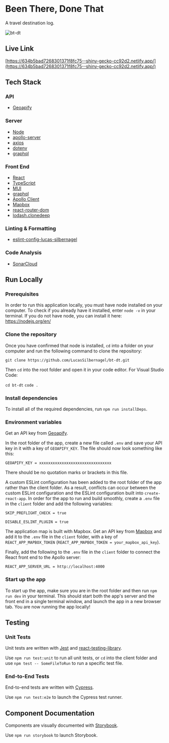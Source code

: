 # Been There, Done That

A travel destination log.

![bt-dt](https://user-images.githubusercontent.com/57023164/195994801-540f91f1-6bab-4f2a-b441-94f530e8760a.png)

## Live Link

[https://634b5bad7268301371f8fc75--shiny-gecko-cc92d2.netlify.app/](https://634b5bad7268301371f8fc75--shiny-gecko-cc92d2.netlify.app/)

## Tech Stack

### API

- [Geoapify](https://apidocs.geoapify.com/)

### Server

- [Node](https://nodejs.org/en/)
- [apollo-server](https://www.npmjs.com/package/apollo-server)
- [axios](https://www.npmjs.com/package/axios)
- [dotenv](https://www.npmjs.com/package/dotenv)
- [graphql](https://www.npmjs.com/package/graphql)

### Front End

- [React](https://reactjs.org/)
- [TypeScript](https://www.typescriptlang.org/)
- [MUI](https://mui.com/)
- [graphql](https://www.npmjs.com/package/graphql)
- [Apollo Client](https://www.apollographql.com/docs/react/)
- [Mapbox](https://www.mapbox.com/)
- [react-router-dom](https://www.npmjs.com/package/react-router-dom)
- [lodash.clonedeep](https://www.npmjs.com/package/lodash.clonedeep)

### Linting & Formatting

- [eslint-config-lucas-silbernagel](https://www.npmjs.com/package/eslint-config-lucas-silbernagel)

### Code Analysis

- [SonarCloud](https://sonarcloud.io/)

## Run Locally

### Prerequisites

In order to run this application locally, you must have node installed on your computer. To check if you already have it installed, enter `node -v` in your terminal. If you do not have node, you can install it here: https://nodejs.org/en/

### Clone the repository

Once you have confirmed that node is installed, `cd` into a folder on your computer and run the following command to clone the repository:

`git clone https://github.com/LucasSilbernagel/bt-dt.git`

Then `cd` into the root folder and open it in your code editor. For Visual Studio Code:

`cd bt-dt`
`code .`

### Install dependencies

To install all of the required dependencies, run `npm run installDeps`.

### Environment variables

Get an API key from [Geoapify](https://apidocs.geoapify.com/#docs).

In the root folder of the app, create a new file called `.env` and save your API key in it with a key of `GEOAPIFY_KEY`. The file should now look something like this:

`GEOAPIFY_KEY = xxxxxxxxxxxxxxxxxxxxxxxxxxxxxxxx`

There should be no quotation marks or brackets in this file.

A custom ESLint configuration has been added to the root folder of the app rather than the client folder. As a result, conflicts can occur between the custom ESLint configuration and the ESLint configuration built into `create-react-app`. In order for the app to run and build smoothly, create a `.env` file in the `client` folder and add the following variables:

```
SKIP_PREFLIGHT_CHECK = true

DISABLE_ESLINT_PLUGIN = true
```

The application map is built with Mapbox. Get an API key from [Mapbox](https://www.mapbox.com/) and add it to the `.env` file in the `client` folder, with a key of `REACT_APP_MAPBOX_TOKEN` (`REACT_APP_MAPBOX_TOKEN = your_mapbox_api_key`).

Finally, add the following to the `.env` file in the `client` folder to connect the React front end to the Apollo server:

`REACT_APP_SERVER_URL = http://localhost:4000`

### Start up the app

To start up the app, make sure you are in the root folder and then run `npm run dev` in your terminal. This should start both the app's server and the front end in a single terminal window, and launch the app in a new browser tab. You are now running the app locally!

## Testing

### Unit Tests

Unit tests are written with [Jest](https://jestjs.io/) and [react-testing-library](https://testing-library.com/).

Use `npm run test:unit` to run all unit tests, or `cd` into the client folder and use `npm test -- SomeFileToRun` to run a specific test file.

### End-to-End Tests

End-to-end tests are written with [Cypress](https://www.cypress.io/).

Use `npm run test:e2e` to launch the Cypress test runner.

## Component Documentation

Components are visually documented with [Storybook](https://storybook.js.org/).

Use `npm run storybook` to launch Storybook.
